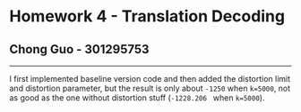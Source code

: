 # Homework 4 - Translation Decoding

## Chong Guo - 301295753

------------------

I first implemented baseline version code and then added the distortion limit and distortion parameter, but the result is only about `-1250` when `k=5000`, not as good as the one without distortion stuff (`-1228.206
` when `k=5000`).
